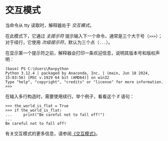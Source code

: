 # 交互模式

当命令从 tty 读取时，解释器处于 _交互模式_。

在此模式下，它通过 _主提示符_ 提示输入下一个命令，通常是三个大于号（`>>>`）；对于续行，它使用 _次级提示符_，默认为三个点（`...`）。

在显示第一个提示符之前，解释器会打印一条欢迎信息，说明其版本号和版权声明：

```
(base) PS C:\Users\Ra>python
Python 3.12.4 | packaged by Anaconda, Inc. | (main, Jun 18 2024, 15:03:56) [MSC v.1929 64 bit (AMD64)] on win32
Type "help", "copyright", "credits" or "license" for more information.
>>>
```

在输入多行构造时，需要使用续行。举个例子，看看这个 if 语句：

```
>>> the_world_is_flat = True
>>> if the_world_is_flat:
...     print("Be careful not to fall off!")
...
Be careful not to fall off!
```

有关交互模式的更多信息，请参阅[《交互模式》](https://docs.python.org/3/tutorial/appendix.html#tut-interac)。
